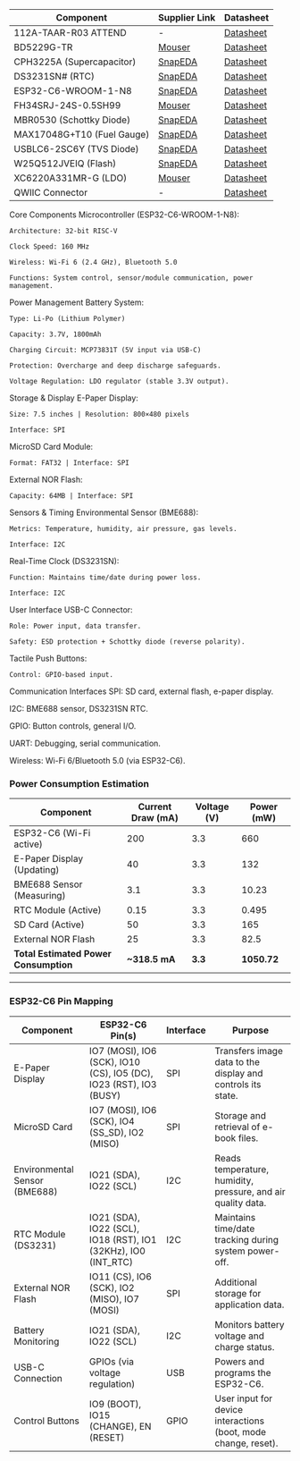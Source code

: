 
| Component               | Supplier Link                                                                 | Datasheet                                                                 |
|-------------------------|-------------------------------------------------------------------------------|---------------------------------------------------------------------------|
| 112A-TAAR-R03 ATTEND    | -| [Datasheet](https://www.snapeda.com/parts/112A-TAAR-R03/Attend/datasheet/)|
| BD5229G-TR              | [Mouser](https://www.mouser.co.uk/ProductDetail/ROHM-Semiconductor/BD5229G-TR?qs=4kLU8WoGk0vvnhrrYwdszw%3D%3D)| [Datasheet](https://fscdn.rohm.com/en/products/databook/datasheet/ic/power/voltage_detector/bd52xxg-e.pdf) |
| CPH3225A (Supercapacitor)| [SnapEDA](https://www.snapeda.com/parts/CPH3225A/Seiko+Instruments/view-part/?ref=eda) | [Datasheet](https://www.snapeda.com/parts/CPH3225A/Seiko%20Instruments/datasheet/) |
| DS3231SN# (RTC)         | [SnapEDA](https://www.snapeda.com/parts/DS3231SN%23/Analog+Devices/view-part/?ref=eda) | [Datasheet](https://www.analog.com/media/en/technical-documentation/data-sheets/DS3231.pdf) |
| ESP32-C6-WROOM-1-N8     | [SnapEDA](https://www.snapeda.com/parts/ESP32-C6-WROOM-1-N8/Espressif+Systems/view-part/?ref=eda) | [Datasheet](https://www.espressif.com/sites/default/files/documentation/esp32-c6-wroom-1_datasheet_en.pdf) |
| FH34SRJ-24S-0.5SH99     | [Mouser](https://ro.mouser.com/ProductDetail/Hirose-Connector/FH34SRJ-24S-0.5SH99?qs=vcbW%252B4%252BSTIpKBl5ap9J8Fw%3D%3D) | [Datasheet](https://www.hirose.com/product/document?clcode=CL0537-0513-9-10&productname=FH34SRJ-24S-0.5SH(99)&series=FH34&documenttype=Catalog&lang=en&documentid=D31688_en) |
| MBR0530 (Schottky Diode)| [SnapEDA](https://www.snapeda.com/parts/MBR0530/Onsemi/view-part/?ref=eda)                 | [Datasheet](https://www.onsemi.com/pdf/datasheet/mbr0530-d.pdf)           |
| MAX17048G+T10 (Fuel Gauge)| [SnapEDA](https://www.snapeda.com/parts/MAX17048G+T10/Analog+Devices/view-part/?ref=eda)| [Datasheet](https://www.analog.com/media/en/technical-documentation/data-sheets/MAX17048-MAX17049.pdf) |
| USBLC6-2SC6Y (TVS Diode)| [SnapEDA](https://www.snapeda.com/parts/USBLC6-2SC6Y/STMicroelectronics/view-part/?ref=eda)| [Datasheet](https://www.st.com/resource/en/datasheet/usblc6-2.pdf) |
| W25Q512JVEIQ (Flash)    | [SnapEDA](https://www.snapeda.com/parts/W25Q512JVEIQ/Winbond+Electronics/view-part/?ref=eda)| [Datasheet](https://www.winbond.com/resource-files/W25Q512JV%20SPI%20RevB%2006252019%20KMS.pdf) |
| XC6220A331MR-G (LDO)    | [Mouser](https://www.mouser.co.uk/ProductDetail/Torex-Semiconductor/XC6220A331MR-G?qs=AsjdqWjXhJ8ZSWznL1J0gg%3D%3D)| [Datasheet](https://product.torexsemi.com/system/files/series/xc6220.pdf) |                                                                         |
| QWIIC Connector          | -                           | [Datasheet](https://learn.sparkfun.com/tutorials/qwiic-shield-for-arduino--photon-hookup-guide) |


Core Components
Microcontroller (ESP32-C6-WROOM-1-N8):

    Architecture: 32-bit RISC-V

    Clock Speed: 160 MHz

    Wireless: Wi-Fi 6 (2.4 GHz), Bluetooth 5.0

    Functions: System control, sensor/module communication, power management.


Power Management
Battery System:

    Type: Li-Po (Lithium Polymer)

    Capacity: 3.7V, 1800mAh

    Charging Circuit: MCP73831T (5V input via USB-C)

    Protection: Overcharge and deep discharge safeguards.

    Voltage Regulation: LDO regulator (stable 3.3V output).


Storage & Display
E-Paper Display:

    Size: 7.5 inches | Resolution: 800×480 pixels

    Interface: SPI

MicroSD Card Module:

    Format: FAT32 | Interface: SPI

External NOR Flash:

    Capacity: 64MB | Interface: SPI


Sensors & Timing
Environmental Sensor (BME688):

    Metrics: Temperature, humidity, air pressure, gas levels.

    Interface: I2C

Real-Time Clock (DS3231SN):

    Function: Maintains time/date during power loss.

    Interface: I2C


User Interface
USB-C Connector:

    Role: Power input, data transfer.

    Safety: ESD protection + Schottky diode (reverse polarity).

Tactile Push Buttons:

    Control: GPIO-based input.


Communication Interfaces
SPI: SD card, external flash, e-paper display.

I2C: BME688 sensor, DS3231SN RTC.

GPIO: Button controls, general I/O.

UART: Debugging, serial communication.

Wireless: Wi-Fi 6/Bluetooth 5.0 (via ESP32-C6).

### Power Consumption Estimation  
| Component                      | Current Draw (mA) | Voltage (V) | Power (mW) |  
|--------------------------------|-------------------|-------------|------------|  
| ESP32-C6 (Wi-Fi active)        | 200               | 3.3         | 660        |  
| E-Paper Display (Updating)     | 40                | 3.3         | 132        |  
| BME688 Sensor (Measuring)      | 3.1               | 3.3         | 10.23      |  
| RTC Module (Active)            | 0.15              | 3.3         | 0.495      |  
| SD Card (Active)               | 50                | 3.3         | 165        |  
| External NOR Flash             | 25                | 3.3         | 82.5       |  
| **Total Estimated Power Consumption** | **~318.5 mA**     | **3.3**     | **1050.72**|  

---

### ESP32-C6 Pin Mapping  
| Component                      | ESP32-C6 Pin(s)                                | Interface | Purpose                                                                 |  
|--------------------------------|------------------------------------------------|-----------|-------------------------------------------------------------------------|  
| E-Paper Display                | IO7 (MOSI), IO6 (SCK), IO10 (CS), IO5 (DC), IO23 (RST), IO3 (BUSY) | SPI       | Transfers image data to the display and controls its state.             |  
| MicroSD Card                   | IO7 (MOSI), IO6 (SCK), IO4 (SS_SD), IO2 (MISO) | SPI       | Storage and retrieval of e-book files.                                  |  
| Environmental Sensor (BME688)  | IO21 (SDA), IO22 (SCL)                         | I2C       | Reads temperature, humidity, pressure, and air quality data.            |  
| RTC Module (DS3231)            | IO21 (SDA), IO22 (SCL), IO18 (RST), IO1 (32KHz), IO0 (INT_RTC) | I2C       | Maintains time/date tracking during system power-off.                   |  
| External NOR Flash             | IO11 (CS), IO6 (SCK), IO2 (MISO), IO7 (MOSI)   | SPI       | Additional storage for application data.                                |  
| Battery Monitoring             | IO21 (SDA), IO22 (SCL)                         | I2C       | Monitors battery voltage and charge status.                             |  
| USB-C Connection               | GPIOs (via voltage regulation)                 | USB       | Powers and programs the ESP32-C6.                                       |  
| Control Buttons                | IO9 (BOOT), IO15 (CHANGE), EN (RESET)          | GPIO      | User input for device interactions (boot, mode change, reset).          |  

